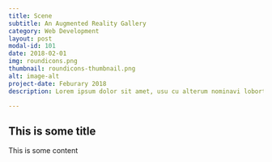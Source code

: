 ```yaml
---
title: Scene
subtitle: An Augmented Reality Gallery
category: Web Development
layout: post
modal-id: 101
date: 2018-02-01
img: roundicons.png
thumbnail: roundicons-thumbnail.png
alt: image-alt
project-date: Feburary 2018
description: Lorem ipsum dolor sit amet, usu cu alterum nominavi lobortis. At duo novum diceret. Tantas apeirian vix et, usu sanctus postulant inciderint ut, populo diceret necessitatibus in vim. Cu eum dicam feugiat noluisse.

---
```


## This is some title
This is some content